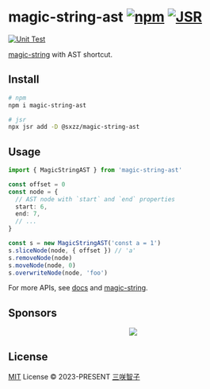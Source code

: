 # magic-string-ast [![npm](https://img.shields.io/npm/v/magic-string-ast.svg)](https://npmjs.com/package/magic-string-ast) [![JSR](https://jsr.io/badges/@sxzz/magic-string-ast)](https://jsr.io/@sxzz/magic-string-ast)

[![Unit Test](https://github.com/sxzz/magic-string-ast/actions/workflows/unit-test.yml/badge.svg)](https://github.com/sxzz/magic-string-ast/actions/workflows/unit-test.yml)

[magic-string](https://github.com/rich-harris/magic-string) with AST shortcut.

## Install

```bash
# npm
npm i magic-string-ast

# jsr
npx jsr add -D @sxzz/magic-string-ast
```

## Usage

```ts
import { MagicStringAST } from 'magic-string-ast'

const offset = 0
const node = {
  // AST node with `start` and `end` properties
  start: 6,
  end: 7,
  // ...
}

const s = new MagicStringAST('const a = 1')
s.sliceNode(node, { offset }) // 'a'
s.removeNode(node)
s.moveNode(node, 0)
s.overwriteNode(node, 'foo')
```

For more APIs, see [docs](https://jsr.io/@sxzz/magic-string-ast/doc) and [magic-string](https://github.com/rich-harris/magic-string#usage).

## Sponsors

<p align="center">
  <a href="https://cdn.jsdelivr.net/gh/sxzz/sponsors/sponsors.svg">
    <img src='https://cdn.jsdelivr.net/gh/sxzz/sponsors/sponsors.svg'/>
  </a>
</p>

## License

[MIT](./LICENSE) License © 2023-PRESENT [三咲智子](https://github.com/sxzz)
